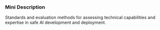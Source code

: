### Mini Description

Standards and evaluation methods for assessing technical capabilities and expertise in safe AI development and deployment.

